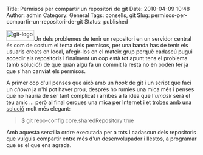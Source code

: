 Title: Permisos per compartir un repositori de git
Date: 2010-04-09 10:48
Author: admin
Category: General
Tags: consells, git
Slug: permisos-per-compartir-un-repositori-de-git
Status: published

[<img src="http://gil.badall.net/wp-content/uploads/2009/03/git-logo.png" title="git-logo" class="alignright size-full wp-image-540" width="73" height="28" />](http://gil.badall.net/wp-content/uploads/2009/03/git-logo.png)Un dels problemes de tenir un repositori en un servidor central és com de costum el tema dels permisos, per una banda has de tenir els usuaris creats en local, afegir-los en el mateix grup perquè cadascú pugui accedir als repositoris i finalment un cop està tot apunt tens el problema (amb solució!) de que quan algú fa un commit la resta no en poden fer ja que s'han canviat els permisos.

A primer cop d'ull penses que això amb un *hook* de git i un script que faci un *chown* ja n'hi pot haver prou, després ho rumies una mica més i penses que no hauria de ser tant complicat i arribes a la idea que l'*umask* serà el teu amic ... però al final cerques una mica per Internet i et [trobes amb una solució](http://moserei.de/index.php/58/shared-git-repo-ssh-umask-problems/comment-page-1 "Entrada d'un bloc on es comenta com resoldre el tema de permisos en un repositori git compartit") molt més elegant:

> \$ git repo-config core.sharedRepository true

Amb aquesta senzilla ordre executada per a tots i cadascun dels repositoris que vulguis compartir entre més d'un desenvolupador i llestos, a programar que és el que ens agrada.
